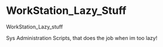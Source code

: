 # WorkStation_Lazy_Stuff
WorkStation_Lazy_stuff


Sys Administration Scripts, that does the job when im too lazy!
